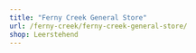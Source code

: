 ```yaml
---
title: "Ferny Creek General Store"
url: /ferny-creek/ferny-creek-general-store/
shop: Leerstehend
---
```

